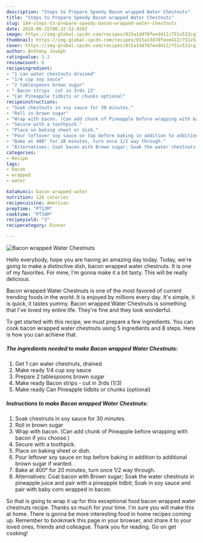 ```yaml
---
description: "Steps to Prepare Speedy Bacon wrapped Water Chestnuts"
title: "Steps to Prepare Speedy Bacon wrapped Water Chestnuts"
slug: 184-steps-to-prepare-speedy-bacon-wrapped-water-chestnuts
date: 2020-06-25T06:32:52.656Z
image: https://img-global.cpcdn.com/recipes/015a1dd70feed412/751x532cq70/bacon-wrapped-water-chestnuts-recipe-main-photo.jpg
thumbnail: https://img-global.cpcdn.com/recipes/015a1dd70feed412/751x532cq70/bacon-wrapped-water-chestnuts-recipe-main-photo.jpg
cover: https://img-global.cpcdn.com/recipes/015a1dd70feed412/751x532cq70/bacon-wrapped-water-chestnuts-recipe-main-photo.jpg
author: Anthony Joseph
ratingvalue: 3.1
reviewcount: 6
recipeingredient:
- "1 can water chestnuts drained"
- "1/4 cup soy sauce"
- "2 tablespoons brown sugar"
- " Bacon strips  cut in 3rds 13"
- "Can Pineapple tidbits or chunks optional"
recipeinstructions:
- "Soak chestnuts in soy sauce for 30 minutes."
- "Roll in brown sugar"
- "Wrap with bacon. (Can add chunk of Pineapple before wrapping with bacon if you choose.)"
- "Secure with a toothpick."
- "Place on baking sheet or dish."
- "Pour leftover soy sauce on top before baking in addition to additional brown sugar if wanted."
- "Bake at 400° for 20 minutes, turn once 1/2 way through."
- "Alternatives: Coat bacon with Brown sugar; Soak the water chestnuts in pineapple juice and pair with a pineapple tidbit; Soak in soy sauce and pair with baby corn wrapped in bacon."
categories:
- Recipe
tags:
- bacon
- wrapped
- water

katakunci: bacon wrapped water 
nutrition: 128 calories
recipecuisine: American
preptime: "PT13M"
cooktime: "PT34M"
recipeyield: "3"
recipecategory: Dinner

---
```



![Bacon wrapped Water Chestnuts](https://img-global.cpcdn.com/recipes/015a1dd70feed412/751x532cq70/bacon-wrapped-water-chestnuts-recipe-main-photo.jpg)

Hello everybody, hope you are having an amazing day today. Today, we're going to make a distinctive dish, bacon wrapped water chestnuts. It is one of my favorites. For mine, I'm gonna make it a bit tasty. This will be really delicious.

Bacon wrapped Water Chestnuts is one of the most favored of current trending foods in the world. It is enjoyed by millions every day. It's simple, it is quick, it tastes yummy. Bacon wrapped Water Chestnuts is something that I've loved my entire life. They're fine and they look wonderful.




To get started with this recipe, we must prepare a few ingredients. You can cook bacon wrapped water chestnuts using 5 ingredients and 8 steps. Here is how you can achieve that.

<!--inarticleads1-->

##### The ingredients needed to make Bacon wrapped Water Chestnuts:

1. Get 1 can water chestnuts, drained
1. Make ready 1/4 cup soy sauce
1. Prepare 2 tablespoons brown sugar
1. Make ready  Bacon strips - cut in 3rds (1/3)
1. Make ready Can Pineapple tidbits or chunks (optional)




<!--inarticleads2-->

##### Instructions to make Bacon wrapped Water Chestnuts:

1. Soak chestnuts in soy sauce for 30 minutes.
1. Roll in brown sugar
1. Wrap with bacon. (Can add chunk of Pineapple before wrapping with bacon if you choose.)
1. Secure with a toothpick.
1. Place on baking sheet or dish.
1. Pour leftover soy sauce on top before baking in addition to additional brown sugar if wanted.
1. Bake at 400° for 20 minutes, turn once 1/2 way through.
1. Alternatives: Coat bacon with Brown sugar; Soak the water chestnuts in pineapple juice and pair with a pineapple tidbit; Soak in soy sauce and pair with baby corn wrapped in bacon.




So that is going to wrap it up for this exceptional food bacon wrapped water chestnuts recipe. Thanks so much for your time. I'm sure you will make this at home. There is gonna be more interesting food in home recipes coming up. Remember to bookmark this page in your browser, and share it to your loved ones, friends and colleague. Thank you for reading. Go on get cooking!
